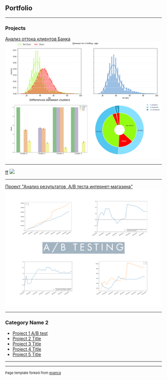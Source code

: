 ## Portfolio

---

### Projects

[Анализ оттока клиентов Банка](churn_final.md)
<img src="images/img_churn_pro.png?raw=true"/>

---
[ff](/pdf/sample_presentation.pdf)
<img src="images/dummy_thumbnail.jpg?raw=true"/>

---
[Проект "Анализ результатов  A/B теста интернет-магазина"](project_1.md)
<img src="images/ab_cover.png?raw=true"/>

---

### Category Name 2

- [Project 1 A/B test](https://github.com/annlucic/yandex_praktikum/blob/master/ab_testing.ipynb)
- [Project 2 Title](http://example.com/)
- [Project 3 Title](http://example.com/)
- [Project 4 Title](http://example.com/)
- [Project 5 Title](http://example.com/)

---




---
<p style="font-size:11px">Page template forked from <a href="https://github.com/evanca/quick-portfolio">evanca</a></p>
<!-- Remove above link if you don't want to attibute -->
